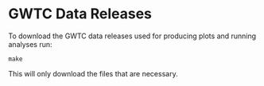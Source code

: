 # GWTC Data Releases

To download the GWTC data releases used for producing plots and running analyses
run:

```
make
```

This will only download the files that are necessary.
